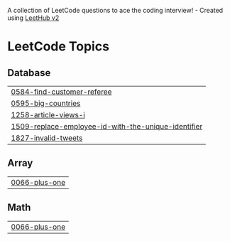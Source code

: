 A collection of LeetCode questions to ace the coding interview! - Created using [LeetHub v2](https://github.com/arunbhardwaj/LeetHub-2.0)
<!---LeetCode Topics Start-->
# LeetCode Topics
## Database
|  |
| ------- |
| [0584-find-customer-referee](https://github.com/yashasvirpratap/QueryQuest/tree/master/0584-find-customer-referee) |
| [0595-big-countries](https://github.com/yashasvirpratap/QueryQuest/tree/master/0595-big-countries) |
| [1258-article-views-i](https://github.com/yashasvirpratap/QueryQuest/tree/master/1258-article-views-i) |
| [1509-replace-employee-id-with-the-unique-identifier](https://github.com/yashasvirpratap/QueryQuest/tree/master/1509-replace-employee-id-with-the-unique-identifier) |
| [1827-invalid-tweets](https://github.com/yashasvirpratap/QueryQuest/tree/master/1827-invalid-tweets) |
## Array
|  |
| ------- |
| [0066-plus-one](https://github.com/yashasvirpratap/QueryQuest/tree/master/0066-plus-one) |
## Math
|  |
| ------- |
| [0066-plus-one](https://github.com/yashasvirpratap/QueryQuest/tree/master/0066-plus-one) |
<!---LeetCode Topics End-->